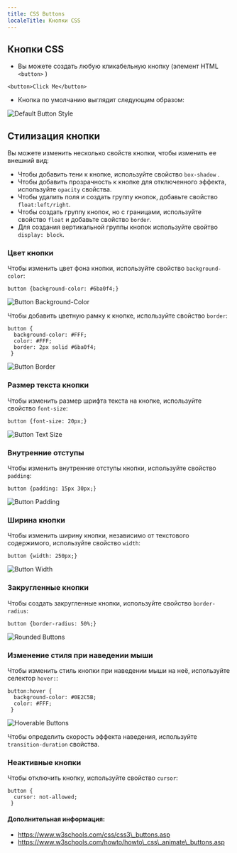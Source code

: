 ```yaml
---
title: CSS Buttons
localeTitle: Кнопки CSS
---
```

## Кнопки CSS

*   Вы можете создать любую кликабельную кнопку (элемент HTML `<button>` )

`<button>Click Me</button>`

*   Кнопка по умолчанию выглядит следующим образом:

![Default Button Style](https://image.ibb.co/kCweAm/button.png "Стиль кнопки по умолчанию")

## Стилизация кнопки

Вы можете изменить несколько свойств кнопки, чтобы изменить ее внешний вид:
- Чтобы добавить тени к кнопке, используйте свойство `box-shadow` .
- Чтобы добавить прозрачность к кнопке для отключенного эффекта, используйте `opacity` свойства.
- Чтобы удалить поля и создать группу кнопок, добавьте свойство `float:left/right`.
- Чтобы создать группу кнопок, но с границами, используйте свойство `float` и добавьте свойство `border`.
- Для создания вертикальной группы кнопок используйте свойтво `display: block`.

### Цвет кнопки

Чтобы изменить цвет фона кнопки, используйте свойство `background-color`:

`button {background-color: #6ba0f4;}`

![Button Background-Color](https://image.ibb.co/f5Xpt6/button_bg_blue.png "Цвет фона кнопки")

Чтобы добавить цветную рамку к кнопке, используйте свойство `border`:
```
button { 
  background-color: #FFF; 
  color: #FFF; 
  border: 2px solid #6ba0f4; 
 } 
```

![Button Border](https://image.ibb.co/kUqymR/button_border_blue.png "Кнопка с рамкой")

### Размер текста кнопки

Чтобы изменить размер шрифта текста на кнопке, используйте свойство `font-size`:

`button {font-size: 20px;}`

![Button Text Size](https://image.ibb.co/gM9r6R/button_fontsize.png "Размер текста кнопки")

### Внутренние отступы

Чтобы изменить внутренние отступы кнопки, используйте свойство `padding`:

`button {padding: 15px 30px;}`

![Button Padding](https://image.ibb.co/fKer6R/button_padding.png "Внутренние отступы")

### Ширина кнопки

Чтобы изменить ширину кнопки, независимо от текстового содержимого, используйте свойство `width`:

`button {width: 250px;}`

![Button Width](https://image.ibb.co/cDgSfm/button_width.png "Ширина кнопки")

### Закругленные кнопки

Чтобы создать закругленные кнопки, используйте свойство `border-radius`:

`button {border-radius: 50%;}`

![Rounded Buttons](https://image.ibb.co/cfH00m/button_bradius.png "Закругленные кнопки")

### Изменение стиля при наведении мыши

Чтобы изменить стиль кнопки при наведении мыши на неё, используйте селектор `hover:`:
```
button:hover { 
  background-color: #0E2C5B; 
  color: #FFF; 
 } 
```

![Hoverable Buttons](https://image.ibb.co/hxQnfm/button_hover.png "Наведение курсора мыши")

Чтобы определить скорость эффекта наведения, используйте `transition-duration` свойства.

### Неактивные кнопки

Чтобы отключить кнопку, используйте свойство `cursor`:
```
button { 
  cursor: not-allowed; 
 } 
```

#### Дополнительная информация:

*   https://www.w3schools.com/css/css3\_buttons.asp
*   https://www.w3schools.com/howto/howto\_css\_animate\_buttons.asp
